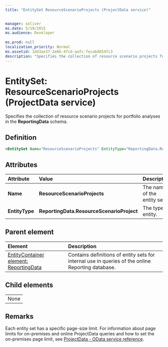 ```yaml
---
title: "EntitySet ResourceScenarioProjects (ProjectData service)"

 
manager: soliver
ms.date: 5/19/2015
ms.audience: Developer
 
ms.prod: null
localization_priority: Normal
ms.assetid: 1dd3ae37-2e6b-4fcd-aafc-fecabd654fc3
description: "Specifies the collection of resource scenario projects for portfolio analyses in the ReportingData schema."
---
```


# EntitySet: ResourceScenarioProjects (ProjectData service)

Specifies the collection of resource scenario projects for portfolio analyses in the **ReportingData** schema. 
  
## Definition

```XML
<EntitySet Name="ResourceScenarioProjects" EntityType="ReportingData.ResourceScenarioProject" />

```

## Attributes

|**Attribute**|**Value**|**Description**|
|:-----|:-----|:-----|
|**Name** <br/> |**ResourceScenarioProjects** <br/> |The name of the entity set.  <br/> |
|**EntityType** <br/> |**ReportingData.ResourceScenarioProject** <br/> |The type of entity.  <br/> |
   
## Parent element

|**Element**|**Description**|
|:-----|:-----|
|[EntityContainer element: ReportingData](entitycontainer-reportingdata-projectdata-service.md) <br/> |Contains definitions of entity sets for internal use in queries of the online Reporting database.  <br/> |
   
## Child elements

||
|:-----|
|None |
   
## Remarks

Each entity set has a specific page-size limit. For information about page limits for on-premises and online ProjectData queries and how to set the on-premises page limit, see [ProjectData - OData service reference](projectdataproject-odata-service-reference.md).
  

